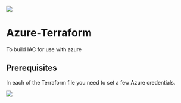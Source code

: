 ![][def]

# Azure-Terraform
To build IAC for use with azure

## Prerequisites
In each of the Terraform file you need to set a few  Azure credentials.

![][def2]




[def]: images/terraform_cover_image.png
[def2]: images/Azure_Creds.png